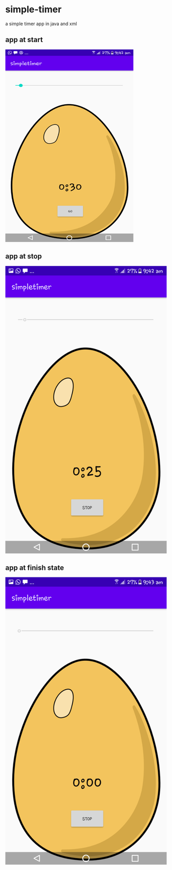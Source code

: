 # simple-timer
a simple timer app in java and xml 

## app at start

<img src="https://github.com/jabeer2/simple-timer/blob/master/img/app1.png" width="400" height="600" />

## app at stop

![stop](/img/app2.png)

## app at finish state

![finish](/img/app3.png)
